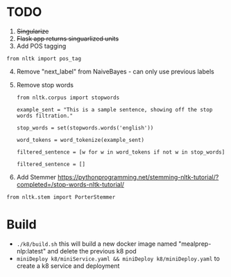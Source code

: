 # TODO
1. ~~Singularize~~
2. ~~Flask app returns singuarlized units~~
3. Add POS tagging
  ```
  from nltk import pos_tag
  ```
4. Remove "next_label" from NaiveBayes - can only use previous labels
5. Remove stop words
    ```
    from nltk.corpus import stopwords

    example_sent = "This is a sample sentence, showing off the stop words filtration."

    stop_words = set(stopwords.words('english'))

    word_tokens = word_tokenize(example_sent)

    filtered_sentence = [w for w in word_tokens if not w in stop_words]

    filtered_sentence = []

    ```

6. Add Stemmer
  https://pythonprogramming.net/stemming-nltk-tutorial/?completed=/stop-words-nltk-tutorial/
  ```
  from nltk.stem import PorterStemmer
  ```



# Build
  * `./k8/build.sh` this will build a new docker image named "mealprep-nlp:latest" and delete the previous k8 pod
  * `miniDeploy k8/miniService.yaml && miniDeploy k8/miniDeploy.yaml` to create a k8 service and deployment
